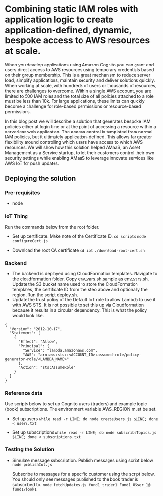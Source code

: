 # Combining static IAM roles with application logic to create application-defined, dynamic, bespoke access to AWS resources at scale.

When you develop applications using Amazon Cognito you can grant end users direct access to AWS resources using temporary credentials based on their group membership.  This is a great mechanism to reduce server load, simplify applications, maintain security and deliver solutions quickly.  When working at scale, with hundreds of users or thousands of resources, there are challenges to overcome.  Within a single AWS account, you are limited to 500 IAM roles and the total size of all policies attached to a role must be less than 10k.  For large applications, these limits can quickly become a challenge for role-based permissions or resource-based permissions.

In this blog post we will describe a solution that generates bespoke IAM policies either at login time or at the point of accessing a resource within a serverless web application.  The access control is templated from normal IAM policies, but it ultimately application-defined.  This allows far greater flexibility around controlling which users have access to which AWS resources.  We will show how this solution helped AMaaS, an Asset Management as a Service startup, to let their customers control their own security settings while enabling AMaaS to leverage innovate services like AWS IoT for push updates.


## Deploying the solution

### Pre-requisites
* node

### IoT Thing
Run the commands below from the root folder.
* Set up certificate. Make note of the Certificate ID.
  `cd scripts`
  `node configureCert.js`

* Download the root CA certificate
  `cd iot`
  `./download-root-cert.sh`

### Backend
* The backend is deployed using CLoudFormation templates. Navigate to the cloudformation folder. Copy env_vars.sh.sample as env_vars.sh. Update the S3 bucket name used to store the CloudFormation templates, the certificate ID from the steo above and optionally the region. Run the script deploy.sh.
* Update the trust policy of the Default IoT role to allow Lambda to use it with AWS STS. It is not possible to set this up via Cloudformation because it results in a circular dependency. This is what the policy would look like.

```
{
  "Version": "2012-10-17",
  "Statement": [
    {
      "Effect": "Allow",
      "Principal": {
        "Service": "lambda.amazonaws.com",
        "AWS": "arn:aws:sts::<ACCOUNT_ID>:assumed-role/policy-generator-role/<LAMBDA_NAME>"
      },
      "Action": "sts:AssumeRole"
    }
  ]
}
```

### Reference data
Use scripts below to set up Cognito users (traders) and example topic (book) subscriptions. The environment variable AWS_REGION must be set.
* Set up users
  `while read -r LINE; do node createUsers.js $LINE; done < users.txt`

* Set up subscriptions
  `while read -r LINE; do node subscribeTopics.js $LINE; done < subscriptions.txt`

### Testing the Solution
* Simulate message subscription. Publish messages using script below
  `node publishIot.js`

  Subscribe to messages for a specific customer using the script below. You should only see messages published to the book trader is subscribed to.
  `node fetchUpdates.js fund1_trader1 Fund1_U5ser_1@ fund1/book1`
